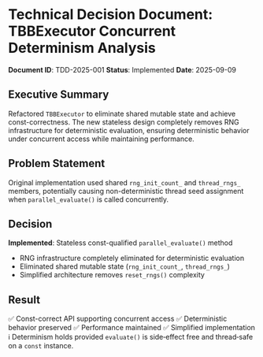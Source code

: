 # Technical Decision Document: TBBExecutor Concurrent Determinism Analysis

**Document ID**: TDD-2025-001
**Status**: Implemented
**Date**: 2025-09-09

## Executive Summary

Refactored `TBBExecutor` to eliminate shared mutable state and achieve const-correctness. The new stateless design completely removes RNG infrastructure for deterministic evaluation, ensuring deterministic behavior under concurrent access while maintaining performance.

## Problem Statement

Original implementation used shared `rng_init_count_` and `thread_rngs_` members, potentially causing non-deterministic thread seed assignment when `parallel_evaluate()` is called concurrently.

## Decision

**Implemented**: Stateless const-qualified `parallel_evaluate()` method
- RNG infrastructure completely eliminated for deterministic evaluation
- Eliminated shared mutable state (`rng_init_count_`, `thread_rngs_`)
- Simplified architecture removes `reset_rngs()` complexity

## Result

✅ Const-correct API supporting concurrent access
✅ Deterministic behavior preserved
✅ Performance maintained
✅ Simplified implementation
ℹ️ Determinism holds provided `evaluate()` is side‑effect free and thread‑safe on a `const` instance.
